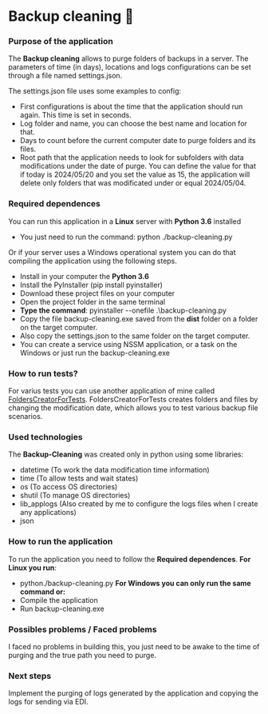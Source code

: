 # Backup cleaning 🧹
### Purpose of the application
The **Backup cleaning** allows to purge folders of backups in a server. The parameters of time (in days), locations and logs configurations can be set through a file named settings.json.

The settings.json file uses some examples to config:
- First configurations is about the time that the application should run again. This time is set in seconds.
- Log folder and name, you can choose the best name and location for that.
- Days to count before the current computer date to purge folders and its files.
- Root path that the application needs to look for subfolders with data modifications under the date of purge. You can define the value for that if today is 2024/05/20 and you set the value as 15, the application will delete only folders that was modificated under or equal 2024/05/04.

### Required dependences
You can run this application in a **Linux** server with **Python 3.6** installed
- You just need to run the command: python ./backup-cleaning.py

Or if your server uses a Windows operational system you can do that compiling the application using the following steps.
- Install in your computer the **Python 3.6**
- Install the PyInstaller (pip install pyinstaller)
- Download these project files on your computer
- Open the project folder in the same terminal
- **Type the command**: pyinstaller --onefile .\backup-cleaning.py
- Copy the file backup-cleaning.exe saved from the **dist** folder on a folder on the target computer.
- Also copy the settings.json to the same folder on the target computer.
- You can create a service using NSSM application, or a task on the Windows or just run the backup-cleaning.exe

### How to run tests?
For varius tests you can use another application of mine called [FoldersCreatorForTests](https://github.com/EssiasSouza/FoldersCreatorForTests").
FoldersCreatorForTests creates folders and files by changing the modification date, which allows you to test various backup file scenarios.

### Used technologies
The **Backup-Cleaning** was created only in python using some libraries:
- datetime (To work the data modification time information)
- time (To allow tests and wait states)
- os (To access OS directories)
- shutil (To manage OS directories)
- lib_applogs (Also created by me to configure the logs files when I create any applications)
- json

### How to run the application
To run the application you need to follow the **Required dependences**.
**For Linux you run**:
- python./backup-cleaning.py
**For Windows you can only run the same command or:**
- Compile the application
- Run backup-cleaning.exe

### Possibles problems / Faced problems
I faced no problems in building this, you just need to be awake to the time of purging and the true path you need to purge.

### Next steps
Implement the purging of logs generated by the application and copying the logs for sending via EDI.
